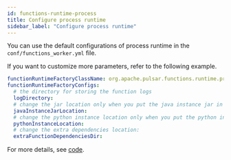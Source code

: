 ```yaml
---
id: functions-runtime-process
title: Configure process runtime
sidebar_label: "Configure process runtime"
---
```


You can use the default configurations of process runtime in the `conf/functions_worker.yml` file.

If you want to customize more parameters, refer to the following example.

```yaml
functionRuntimeFactoryClassName: org.apache.pulsar.functions.runtime.process.ProcessRuntimeFactory
functionRuntimeFactoryConfigs:
  # the directory for storing the function logs
  logDirectory:
  # change the jar location only when you put the java instance jar in a different location
  javaInstanceJarLocation:
  # change the python instance location only when you put the python instance jar in a different location
  pythonInstanceLocation:
  # change the extra dependencies location:
  extraFunctionDependenciesDir:
```

For more details, see [code](https://github.com/apache/pulsar/blob/master/pulsar-functions/runtime/src/main/java/org/apache/pulsar/functions/runtime/process/ProcessRuntimeFactoryConfig.java).
